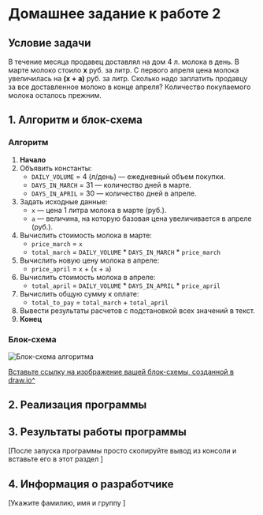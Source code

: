 # Домашнее задание к работе 2

## Условие задачи
В течение месяца продавец доставлял на дом 4 л. молока в день. В марте молоко стоило **x** руб. за литр. С первого апреля цена молока увеличилась на **(x + a)** руб. за литр. Сколько надо заплатить продавцу за все доставленное молоко в конце апреля? Количество покупаемого молока осталось прежним.

## 1. Алгоритм и блок-схема

### Алгоритм
1. **Начало**
2. Объявить константы:
   - `DAILY_VOLUME` = 4 (л/день) — ежедневный объем покупки.
   - `DAYS_IN_MARCH` = 31 — количество дней в марте.
   - `DAYS_IN_APRIL` = 30 — количество дней в апреле.
3. Задать исходные данные:
   - `x` — цена 1 литра молока в марте (руб.).
   - `a` — величина, на которую базовая цена увеличивается в апреле (руб.).
4. Вычислить стоимость молока в марте:
   - `price_march` = `x`
   - `total_march` = `DAILY_VOLUME` * `DAYS_IN_MARCH` * `price_march`
5. Вычислить новую цену молока в апреле:
   - `price_april` = `x` + (`x` + `a`)
6. Вычислить стоимость молока в апреле:
   - `total_april` = `DAILY_VOLUME` * `DAYS_IN_APRIL` * `price_april`
7. Вычислить общую сумму к оплате:
   - `total_to_pay` = `total_march` + `total_april`
8. Вывести результаты расчетов с подстановкой всех значений в текст.
9. **Конец**

### Блок-схема
![Блок-схема алгоритма](lab_2_schema.png) 

 [Вставьте ссылку на изображение вашей блок-схемы, созданной в draw.io^](# "как lab_2_schema.png")


## 2. Реализация программы

<!-- Вставьте код программы-->

## 3. Результаты работы программы

[После запуска программы просто скопируйте вывод из консоли и вставьте его в этот раздел ]

## 4. Информация о разработчике

[Укажите фамилию, имя и группу ]
